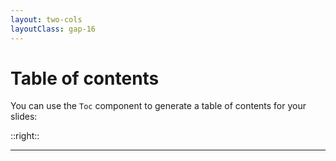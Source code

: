 ```yaml
---
layout: two-cols
layoutClass: gap-16
---
```


# Table of contents

You can use the `Toc` component to generate a table of contents for your slides:
 
::right::

<Toc   minDepth="1" maxDepth="2"></Toc>

---